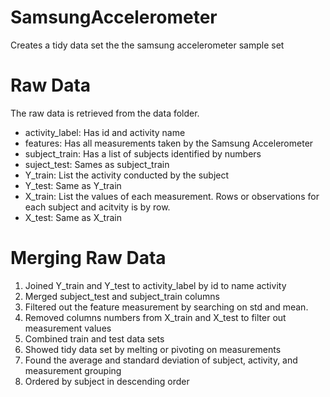 # SamsungAccelerometer
Creates a tidy data set the the samsung accelerometer sample set

# Raw Data
The raw data is retrieved from the data folder.  

* activity_label: Has id and activity name
* features:  Has all measurements taken by the Samsung Accelerometer
* subject_train:  Has a list of subjects identified by numbers
* suject_test:  Sames as subject_train
* Y_train:  List the activity conducted by the subject
* Y_test:  Same as Y_train
* X_train:  List the values of each measurement.  Rows or observations for each subject and acitvity is by row.
* X_test:  Same as X_train
 
# Merging Raw Data

1. Joined Y_train and Y_test to activity_label by id to name activity
2. Merged subject_test and subject_train columns
3. Filtered out the feature measurement by searching on std and mean.
4. Removed columns numbers from X_train and X_test to filter out measurement values
5. Combined train and test data sets
6. Showed tidy data set by melting or pivoting on measurements
7. Found the average and standard deviation of subject, activity, and measurement grouping
8. Ordered by subject in descending order
 


